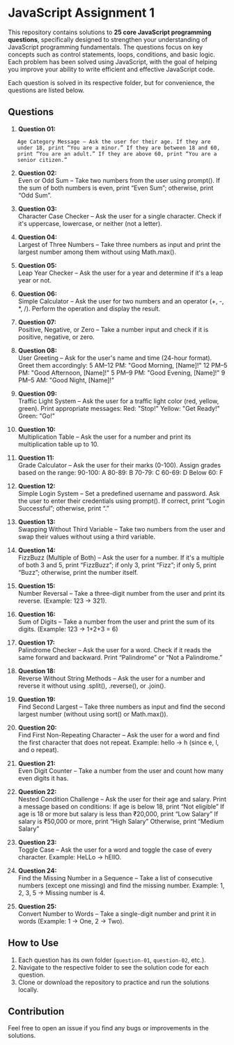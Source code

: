 # JavaScript Assignment 1

This repository contains solutions to **25 core JavaScript programming questions**, specifically designed to strengthen your understanding of JavaScript programming fundamentals. The questions focus on key concepts such as control statements, loops, conditions, and basic logic. Each problem has been solved using JavaScript, with the goal of helping you improve your ability to write efficient and effective JavaScript code.

Each question is solved in its respective folder, but for convenience, the questions are listed below.

## Questions

1. **Question 01:**

```
   Age Category Message – Ask the user for their age. If they are
   under 18, print “You are a minor.” If they are between 18 and 60,
   print “You are an adult.” If they are above 60, print “You are a
   senior citizen.”
```

2. **Question 02:**  
   Even or Odd Sum – Take two numbers from the user using
   prompt(). If the sum of both numbers is even, print “Even Sum”;
   otherwise, print “Odd Sum”.

3. **Question 03:**  
   Character Case Checker – Ask the user for a single character.
   Check if it's uppercase, lowercase, or neither (not a letter).

4. **Question 04:**  
   Largest of Three Numbers – Take three numbers as input and
   print the largest number among them without using
   Math.max().

5. **Question 05:**  
   Leap Year Checker – Ask the user for a year and determine if
   it's a leap year or not.

6. **Question 06:**  
   Simple Calculator – Ask the user for two numbers and an
   operator (+, -, \*, /). Perform the operation and display the result.

7. **Question 07:**  
   Positive, Negative, or Zero – Take a number input and check if it
   is positive, negative, or zero.

8. **Question 08:**  
   User Greeting – Ask for the user's name and time (24-hour
   format). Greet them accordingly:
   5 AM–12 PM: "Good Morning, [Name]!"
   12 PM–5 PM: "Good Afternoon, [Name]!"
   5 PM–9 PM: "Good Evening, [Name]!"
   9 PM–5 AM: "Good Night, [Name]!"

9. **Question 09:**  
   Traffic Light System – Ask the user for a traffic light color (red,
   yellow, green). Print appropriate messages:
   Red: "Stop!"
   Yellow: "Get Ready!"
   Green: "Go!"

10. **Question 10:**  
    Multiplication Table – Ask the user for a number and print its
    multiplication table up to 10.

11. **Question 11:**  
    Grade Calculator – Ask the user for their marks (0-100).
    Assign grades based on the range:
    90-100: A
    80-89: B
    70-79: C
    60-69: D
    Below 60: F

12. **Question 12:**  
    Simple Login System – Set a predefined username and
    password. Ask the user to enter their credentials using
    prompt(). If correct, print “Login Successful”; otherwise, print
    “.”

13. **Question 13:**  
    Swapping Without Third Variable – Take two numbers from the
    user and swap their values without using a third variable.

14. **Question 14:**  
    FizzBuzz (Multiple of Both) – Ask the user for a number. If it's a
    multiple of both 3 and 5, print “FizzBuzz”; if only 3, print “Fizz”; if
    only 5, print “Buzz”; otherwise, print the number itself.

15. **Question 15:**  
    Number Reversal – Take a three-digit number from the user
    and print its reverse. (Example: 123 → 321).

16. **Question 16:**  
    Sum of Digits – Take a number from the user and print the sum
    of its digits. (Example: 123 → 1+2+3 = 6)

17. **Question 17:**  
    Palindrome Checker – Ask the user for a word. Check if it
    reads the same forward and backward. Print “Palindrome” or
    “Not a Palindrome.”

18. **Question 18:**  
    Reverse Without String Methods – Ask the user for a number
    and reverse it without using .split(), .reverse(), or .join().

19. **Question 19:**  
    Find Second Largest – Take three numbers as input and find
    the second largest number (without using sort() or Math.max()).

20. **Question 20:**  
    Find First Non-Repeating Character – Ask the user for a word
    and find the first character that does not repeat. Example: hello
    → h (since e, l, and o repeat).

21. **Question 21:**  
    Even Digit Counter – Take a number from the user and count
    how many even digits it has.

22. **Question 22:**  
    Nested Condition Challenge – Ask the user for their age and
    salary. Print a message based on conditions:
    If age is below 18, print “Not eligible”
    If age is 18 or more but salary is less than ₹20,000, print “Low
    Salary”
    If salary is ₹50,000 or more, print “High Salary”
    Otherwise, print “Medium Salary”

23. **Question 23:**  
    Toggle Case – Ask the user for a word and toggle the case of
    every character. Example: HeLLo → hEllO.

24. **Question 24:**  
    Find the Missing Number in a Sequence – Take a list of
    consecutive numbers (except one missing) and find the
    missing number. Example: 1, 2, 3, 5 → Missing number is 4.

25. **Question 25:**  
    Convert Number to Words – Take a single-digit number and
    print it in words (Example: 1 → One, 2 → Two).

## How to Use

1. Each question has its own folder (`question-01`, `question-02`, etc.).
2. Navigate to the respective folder to see the solution code for each question.
3. Clone or download the repository to practice and run the solutions locally.

## Contribution

Feel free to open an issue if you find any bugs or improvements in the solutions.

